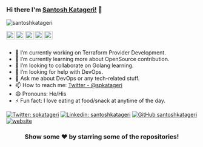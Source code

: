 ### Hi there I'm [Santosh Katageri!](https://santoshkatageri.github.io/) 👋 

<p align="left"> <img src="https://komarev.com/ghpvc/?username=santoshkatageri&label=Views&color=blue&style=plastic" alt="santoshkatageri" /> </p>

<a href="https://twitter.com/spkatageri">
  <img align="left" alt="Santosh's Twitter" width="22px" src="https://cdn.jsdelivr.net/npm/simple-icons@v3/icons/twitter.svg" />
</a>
<a href="https://linkedin.com/in/santoshkatageri">
  <img align="left" alt="Santosh's Linkdein" width="22px" src="https://cdn.jsdelivr.net/npm/simple-icons@v3/icons/linkedin.svg" />
</a>
<a href="https://github.com/santoshkatageri">
  <img align="left" alt="Santosh's Github" width="22px" src="https://cdn.jsdelivr.net/npm/simple-icons@v3/icons/github.svg" />
</a>
<a href="https://www.facebook.com/https://www.facebook.com/santoshpkatageri//">
  <img align="left" alt="Santosh's Facebook" width="22px" src="https://cdn.jsdelivr.net/npm/simple-icons@v3/icons/facebook.svg" />
</a>
<a href="https://www.youtube.com//">
  <img align="left" alt="Santosh's Youtube" width="22px" src="https://cdn.jsdelivr.net/npm/simple-icons@v3/icons/youtube.svg" />
</a>

<br/>
<br/>


- 🔭 I’m currently working on Terraform Provider Development.
- 🌱 I’m currently learning more about OpenSource contribution.
- 👯 I’m looking to collaborate on Golang learning.
- 🤔 I’m looking for help with DevOps.
- 💬 Ask me about DevOps or any tech-related stuff.
- 📫 How to reach me: [Twitter - @spkatageri](https://twitter.com/spkatageri)
- 😄 Pronouns: He/His
- ⚡ Fun fact: I love eating at food/snack at anytime of the day.

[![Twitter: spkatageri](https://img.shields.io/twitter/follow/spkatageri?style=social)](https://twitter.com/spkatageri)
[![Linkedin: santoshkatageri](https://img.shields.io/badge/-santoshkatageri-blue?style=flat-square&logo=Linkedin&logoColor=white&link=https://www.linkedin.com/in/santoshkatageri/)](https://www.linkedin.com/in/santoshkatageri/)
[![GitHub santoshkatageri](https://img.shields.io/github/followers/santoshkatageri?label=follow&style=social)](https://github.com/santoshkatageri)
[![website](https://img.shields.io/badge/PortfolioWebsite-santoshkatageri.github.io-2648ff?style=flat-square&logo=google-chrome)](https://santoshkatageri.github.io/)

<!--
<a href="https://github.com/santoshkatageri">
  <img align="center" src="https://github-readme-stats.vercel.app/api/top-langs/?username=santoshkatageri&theme=light&hide_langs_below=1" />
</a>
<a href="https://github.com/santoshkatageri">
 <img align="center" src="https://github-readme-stats.vercel.app/api?username=santoshkatageri&show_icons=true&theme=light&line_height=27" alt="Santosh's github stats"/>
</a>
-->

<div align="center">

### Show some ❤️ by starring some of the repositories!

</div>
